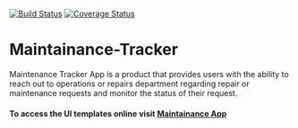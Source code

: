 [![Build Status](https://travis-ci.org/hadijahkyampeire/Maintainance-Tracker.svg?branch=master)](https://travis-ci.org/hadijahkyampeire/Maintainance-Tracker)
[![Coverage Status](https://coveralls.io/repos/github/hadijahkyampeire/Maintainance-Tracker/badge.svg?branch=master)](https://coveralls.io/github/hadijahkyampeire/Maintainance-Tracker?branch=master)
# Maintainance-Tracker
Maintenance Tracker App is a product that provides users with the ability to reach out to operations or repairs department regarding repair or maintenance requests and monitor the status of their request.

#### To access the UI templates online visit [Maintainance App](https://hadijahkyampeire.github.io/Maintainance-Tracker/)
